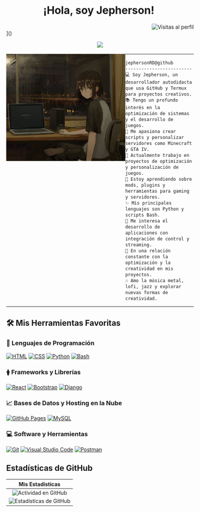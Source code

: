 <h1 align="center">
¡Hola, soy Jepherson!
  <img src=""></h1>
 <!--<img src="https://komarev.com/ghpvc/?username=jephersonRD&label=Visitas%20al%20perfil&color=0e75b6&style=flat" align='right' alt="jephersonRD" />-->
 <img src="[https://gpvc.arturio.dev/jephersonRD" alt="Visitas al perfil" align='right'/> <a href="https://github.com/jephersonRD"> </a> 
<br/>]()

<!-- Typing SVG by DenverCoder1 - https://github.com/DenverCoder1/readme-typing-svg -->
<p align="center">
  <a href="https://github.com/DenverCoder1/readme-typing-svg"><img src="https://readme-typing-svg.herokuapp.com?lines=Desarrollador+Autodidacta;Apasionado+por+la+Optimización;Amante+de+los+Videojuegos;Siempre+aprendiendo+nuevas+cosas&center=true&width=380&height=45"></a>
</p>

<img align="left" src="https://github.com/I-am-vishalmaurya/I-am-vishalmaurya/blob/main/cropped_image.png" alt="Imagen representativa" width="320" />
<hr>

```
jephersonRD@github
-------------------------
💻 Soy Jepherson, un desarrollador autodidacta que usa GitHub y Termux para proyectos creativos.
📚 Tengo un profundo interés en la optimización de sistemas y el desarrollo de juegos.
📝 Me apasiona crear scripts y personalizar servidores como Minecraft y GTA IV.
🌠 Actualmente trabajo en proyectos de optimización y personalización de juegos.
🌱 Estoy aprendiendo sobre mods, plugins y herramientas para gaming y servidores.
✨ Mis principales lenguajes son Python y scripts Bash.
💩 Me interesa el desarrollo de aplicaciones con integración de control y streaming.
💖 En una relación constante con la optimización y la creatividad en mis proyectos.
🎶 Amo la música metal, lofi, jazz y explorar nuevas formas de creatividad.
```
<hr>


## 🛠️ Mis Herramientas Favoritas

### 🔧 Lenguajes de Programación

<p>
    <a href="https://github.com/search?q=user%3AjephersonRD+is%3Arepo+language%3Ahtml"><img alt="HTML" src="https://img.shields.io/badge/HTML%20-%23E34F26.svg?logo=html5&logoColor=white"></a>
    <a href="https://github.com/search?q=user%3AjephersonRD+is%3Arepo+language%3Acss"><img alt="CSS" src="https://img.shields.io/badge/CSS%20-%231572B6.svg?logo=css3&logoColor=white"></a>
    <a href="https://github.com/search?q=user%3AjephersonRD+is%3Arepo+language%3Apython"><img alt="Python" src="https://img.shields.io/badge/Python%20-%2314354C.svg?logo=python&logoColor=white"></a>
    <a href="https://github.com/search?q=user%3AjephersonRD+is%3Arepo+language%3Abash"><img alt="Bash" src="https://img.shields.io/badge/Bash%20-%234EAA25.svg?logo=gnu-bash&logoColor=white"></a>
</p>

### 🛊️ Frameworks y Librerías

<p>
    <a href="#"><img alt="React" src="https://img.shields.io/badge/React-20232A?style=for-the-badge&logo=react&logoColor=61DAFB"></a>
    <a href="#"><img alt="Bootstrap" src="https://img.shields.io/badge/Bootstrap-563D7C?style=for-the-badge&logo=bootstrap&logoColor=white"></a>
    <a href="#"><img alt="Django" src="https://img.shields.io/badge/Django-092E20?style=for-the-badge&logo=django&logoColor=white"></a>
</p>

### 📈 Bases de Datos y Hosting en la Nube

<p>
    <a href="#"><img alt="GitHub Pages" src="https://img.shields.io/badge/GitHub%20Pages-%23327FC7.svg?logo=github&logoColor=white"></a>
    <a href="#"><img alt="MySQL" src="https://img.shields.io/badge/MySQL-00000F?style=for-the-badge&logo=mysql&logoColor=white"></a>
</p>

### 💻 Software y Herramientas

<p>
    <a href="#"><img alt="Git" src="https://img.shields.io/badge/Git%20-%23F05033.svg?logo=git&logoColor=white"></a>
    <a href="#"><img alt="Visual Studio Code" src="https://img.shields.io/badge/Visual%20Studio%20Code-0078d7.svg?logo=visual-studio-code&logoColor=white"></a>
    <a href="#"><img alt="Postman" src="https://img.shields.io/badge/Postman-FF6C37?logo=postman&logoColor=white"></a>
</p>

## Estadísticas de GitHub

| Mis Estadísticas |
|:-----------------:|
| ![Actividad en GitHub](https://activity-graph.herokuapp.com/graph?username=jephersonRD&theme=react-dark&hide_border=true&area=true) |
| <img src="https://github-readme-stats.vercel.app/api?username=jephersonRD&show_icons=true&theme=radical" alt="Estadísticas de GitHub"> |
